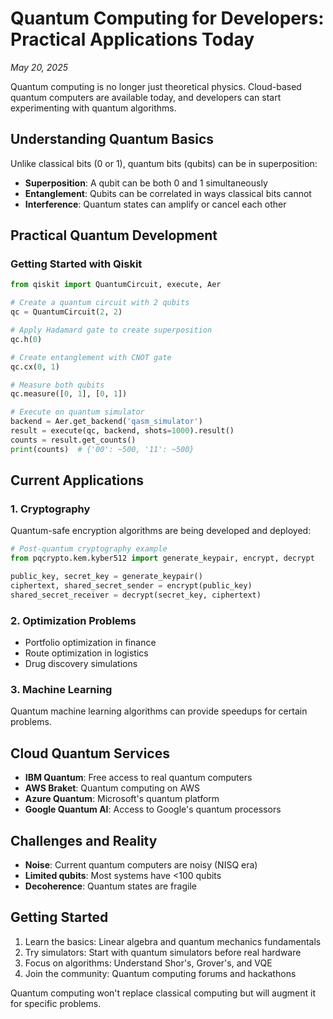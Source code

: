 # Quantum Computing for Developers: Practical Applications Today

_May 20, 2025_

Quantum computing is no longer just theoretical physics. Cloud-based quantum
computers are available today, and developers can start experimenting with
quantum algorithms.

## Understanding Quantum Basics

Unlike classical bits (0 or 1), quantum bits (qubits) can be in superposition:

- **Superposition**: A qubit can be both 0 and 1 simultaneously
- **Entanglement**: Qubits can be correlated in ways classical bits cannot
- **Interference**: Quantum states can amplify or cancel each other

## Practical Quantum Development

### Getting Started with Qiskit

```python
from qiskit import QuantumCircuit, execute, Aer

# Create a quantum circuit with 2 qubits
qc = QuantumCircuit(2, 2)

# Apply Hadamard gate to create superposition
qc.h(0)

# Create entanglement with CNOT gate
qc.cx(0, 1)

# Measure both qubits
qc.measure([0, 1], [0, 1])

# Execute on quantum simulator
backend = Aer.get_backend('qasm_simulator')
result = execute(qc, backend, shots=1000).result()
counts = result.get_counts()
print(counts)  # {'00': ~500, '11': ~500}
```

## Current Applications

### 1. Cryptography

Quantum-safe encryption algorithms are being developed and deployed:

```python
# Post-quantum cryptography example
from pqcrypto.kem.kyber512 import generate_keypair, encrypt, decrypt

public_key, secret_key = generate_keypair()
ciphertext, shared_secret_sender = encrypt(public_key)
shared_secret_receiver = decrypt(secret_key, ciphertext)
```

### 2. Optimization Problems

- Portfolio optimization in finance
- Route optimization in logistics
- Drug discovery simulations

### 3. Machine Learning

Quantum machine learning algorithms can provide speedups for certain problems.

## Cloud Quantum Services

- **IBM Quantum**: Free access to real quantum computers
- **AWS Braket**: Quantum computing on AWS
- **Azure Quantum**: Microsoft's quantum platform
- **Google Quantum AI**: Access to Google's quantum processors

## Challenges and Reality

- **Noise**: Current quantum computers are noisy (NISQ era)
- **Limited qubits**: Most systems have <100 qubits
- **Decoherence**: Quantum states are fragile

## Getting Started

1. Learn the basics: Linear algebra and quantum mechanics fundamentals
2. Try simulators: Start with quantum simulators before real hardware
3. Focus on algorithms: Understand Shor's, Grover's, and VQE
4. Join the community: Quantum computing forums and hackathons

Quantum computing won't replace classical computing but will augment it for
specific problems.
